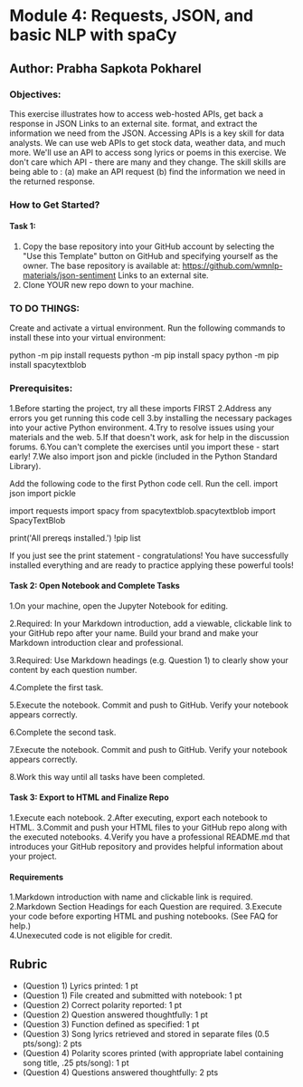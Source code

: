 # Module 4: Requests, JSON, and basic NLP with spaCy

## Author: Prabha Sapkota Pokharel

### Objectives:
This exercise illustrates how to access web-hosted APIs, get back a response in JSON Links to an external site. format, and extract the information we need from the JSON. Accessing APIs is a key skill for data analysts. We can use web APIs to get stock data, weather data, and much more. We'll use an API to access song lyrics or poems in this exercise. We don't care which API - there are many and they change. The skill skills are being able to :
(a) make an API request 
(b) find the information we need in the returned response. 

### How to Get Started?
#### Task 1:
1. Copy the base repository into your GitHub account by selecting the "Use this Template" button on GitHub and specifying yourself as the owner.  The base repository is available at: https://github.com/wmnlp-materials/json-sentiment Links to an external site.
2. Clone YOUR new repo down to your machine.

### TO DO THINGS:
Create and activate a virtual environment. Run the following commands to install these into your virtual environment:

python -m pip install requests
python -m pip install spacy
python -m pip install spacytextblob

### Prerequisites:
1.Before starting the project, try all these imports FIRST
2.Address any errors you get running this code cell 
3.by installing the necessary packages into your active Python environment.
4.Try to resolve issues using your materials and the web.
5.If that doesn't work, ask for help in the discussion forums.
6.You can't complete the exercises until you import these - start early! 
7.We also import json and pickle (included in the Python Standard Library).

Add the following code to the first Python code cell. Run the cell. 
import json
import pickle

import requests
import spacy
from spacytextblob.spacytextblob import SpacyTextBlob

print('All prereqs installed.')
!pip list

If you just see the print statement - congratulations! You have successfully installed everything and are ready to practice applying these powerful tools!

#### Task 2: Open Notebook and Complete Tasks 

1.On your machine, open the Jupyter Notebook for editing. 

2.Required: In your Markdown introduction, add a viewable, clickable link to your GitHub repo after your name. Build your brand and make your Markdown introduction clear and professional. 

3.Required: Use Markdown headings  (e.g. Question 1) to clearly show your content by each question number. 

4.Complete the first task.

5.Execute the notebook. Commit and push to GitHub. Verify your notebook appears correctly.

6.Complete the second task.

7.Execute the notebook. Commit and push to GitHub. Verify your notebook appears correctly.

8.Work this way until all tasks have been completed. 

#### Task 3: Export to HTML and Finalize Repo
1.Execute each notebook.
2.After executing, export each notebook to HTML.
3.Commit and push your HTML files to your GitHub repo along with the executed notebooks. 
4.Verify you have a professional README.md that introduces your GitHub repository and provides helpful information about your project.

#### Requirements

1.Markdown introduction with name and clickable link is required.
2.Markdown Section Headings for each Question are required. 
3.Execute your code before exporting HTML and pushing notebooks. (See FAQ for help.)  
4.Unexecuted code is not eligible for credit.

## Rubric

* (Question 1) Lyrics printed: 1 pt
* (Question 1) File created and submitted with notebook: 1 pt
* (Question 2) Correct polarity reported: 1 pt
* (Question 2) Question answered thoughtfully: 1 pt
* (Question 3) Function defined as specified: 1 pt
* (Question 3) Song lyrics retrieved and stored in separate files (0.5 pts/song): 2 pts
* (Question 4) Polarity scores printed (with appropriate label containing song title, .25 pts/song): 1 pt
* (Question 4) Questions answered thoughtfully: 2 pts
